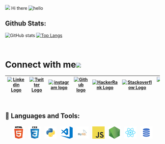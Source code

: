 
<img src="https://raw.githubusercontent.com/MartinHeinz/MartinHeinz/master/wave.gif" width="30px"> Hi there ![hello](https://camo.githubusercontent.com/4080d349f13efe927596fc36abbb36b13218bf88/68747470733a2f2f63646e2e646973636f72646170702e636f6d2f656d6f6a69732f3430303234383130333331333231313339322e676966)

<!--<h1>Welcome to my humble abode in the Digital World..</h1>--!> 

<!--
**kaushikisinha06/kaushikisinha06** is a ✨ _special_ ✨ repository because its `README.md` (this file) appears on your GitHub profile.

Here are some ideas to get you started:

- 🔭 I’m currently working on ...
- 🌱 I’m currently learning ...
- 👯 I’m looking to collaborate on ...
- 🤔 I’m looking for help with ...
- 💬 Ask me about ...
- 📫 How to reach me: ...
- 😄 Pronouns: ...
- ⚡ Fun fact: ...
-->
## Github Stats:
![GitHub stats](https://github-readme-stats.vercel.app/api?username=kaushikisinha06&show_icons=true&theme=synthwave)
[![Top Langs](https://github-readme-stats.vercel.app/api/top-langs/?username=kaushikisinha06&layout=synthwave)](https://github.com/kaushikisinha06/github-readme-stats)
<br>



<br>

# Connect with me<img src="https://github.com/TheDudeThatCode/TheDudeThatCode/blob/master/Assets/Handshake.gif" height="32px">



| [<img src="https://github.com/TheDudeThatCode/TheDudeThatCode/blob/master/Assets/Linkedin.svg" alt="Linkedin Logo" width="32">](https://www.linkedin.com/in/kaushiki-sinha-b52853183/) | [<img src="https://github.com/TheDudeThatCode/TheDudeThatCode/blob/master/Assets/Twitter.svg" alt="Twitter Logo" width="32">](https://twitter.com/kaushikisinha06) | [<img src="https://github.com/TheDudeThatCode/TheDudeThatCode/blob/master/Assets/Instagram.svg" alt="instagram logo" width="32">]()| [<img src="https://cdn.svgporn.com/logos/github-icon.svg" alt="Github logo" width="34">](https://github.com/kaushikisinha06) | [<img src="https://github.com/TheDudeThatCode/TheDudeThatCode/blob/master/Assets/HackerRank.svg" alt="HackerRank Logo" width="30">]() | [<img src="https://cdn.svgporn.com/logos/stackoverflow-icon.svg" alt="Stackoverflow Logo" width="28">]() | [<img src="https://cdn.svgporn.com/logos/medium.svg" alt="Medium Logo" width="30">](https://medium.com/@kaushiki0608) | [<img src="https://github.com/TheDudeThatCode/TheDudeThatCode/blob/master/Assets/Gmail.svg" alt="Gmail logo" height="32">](mailto:kaushiki0608@gmail.com)
|:---:|:---:|:---:|:---:|:---:|:---:|:---:|:---:|



<br>


## 🧰 Languages and Tools:
<p align="center">
<img src="https://raw.githubusercontent.com/github/explore/80688e429a7d4ef2fca1e82350fe8e3517d3494d/topics/html/html.png" alt="html" height="40" style="vertical-align:top; margin:4px">
 <img src="https://raw.githubusercontent.com/github/explore/80688e429a7d4ef2fca1e82350fe8e3517d3494d/topics/css/css.png" alt="css" height="40" style="vertical-align:top; margin:4px">
<img src="https://raw.githubusercontent.com/github/explore/80688e429a7d4ef2fca1e82350fe8e3517d3494d/topics/python/python.png" alt="Python" height="40" style="vertical-align:top; margin:4px">
<img src="https://raw.githubusercontent.com/github/explore/80688e429a7d4ef2fca1e82350fe8e3517d3494d/topics/visual-studio-code/visual-studio-code.png" alt="VS Code" height="40" style="vertical-align:top; margin:4px">
 <img src="https://raw.githubusercontent.com/github/explore/80688e429a7d4ef2fca1e82350fe8e3517d3494d/topics/mysql/mysql.png" alt="mysql" height="40" style="vertical-align:top; margin:4px">
<img src="https://raw.githubusercontent.com/github/explore/80688e429a7d4ef2fca1e82350fe8e3517d3494d/topics/javascript/javascript.png" alt="Javascript" height="40" style="vertical-align:top; margin:4px">
<img src="https://raw.githubusercontent.com/github/explore/80688e429a7d4ef2fca1e82350fe8e3517d3494d/topics/nodejs/nodejs.png" alt="nodejs" height="40" style="vertical-align:top; margin:4px">
<img src="https://raw.githubusercontent.com/github/explore/80688e429a7d4ef2fca1e82350fe8e3517d3494d/topics/react/react.png" alt="react" height="40" style="vertical-align:top; margin:4px">
<img src="https://raw.githubusercontent.com/github/explore/80688e429a7d4ef2fca1e82350fe8e3517d3494d/topics/sql/sql.png" alt="sql" height="40" style="vertical-align:top; margin:4px">

 
</p>






